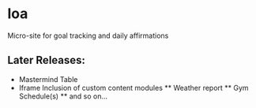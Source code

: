 # loa
Micro-site for goal tracking and daily affirmations

## Later Releases:
* Mastermind Table
* Iframe Inclusion of custom content modules
** Weather report
** Gym Schedule(s)
** and so on...